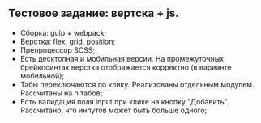 <h2> Тестовое задание: вертска + js. </h2>

<ul>
  <li>Сборка: gulp + webpack;</li>
  <li>Верстка: flex, grid, position;</li>
  <li>Препроцессор SCSS;</li>
  <li>Есть десктопная и мобильная версии. На промежуточных брейкпоинтах верстка отображается корректно (в варианте мобильной);</li>
  <li>Табы переключаются по клику. Реализованы отдельным модулем. Рассчитаны на n табов;</li>
  <li>Есть валидация поля input при клике на кнопку "Добавить". Рассчитано, что инпутов может быть больше одного;</li>
</ul>
